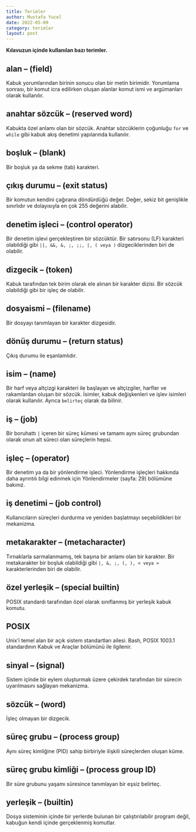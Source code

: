 ```yaml
---
title: Terimler
author: Mustafa Yucel
date: 2022-05-09
category: terimler 
layout: post
---
```


**Kılavuzun içinde kullanılan bazı terimler.**

## alan – (field)

Kabuk yorumlarından birinin sonucu olan bir metin birimidir. Yorumlama sonrası, bir komut icra edilirken oluşan alanlar komut ismi ve argümanları olarak kullanılır.

## anahtar sözcük – (reserved word)

Kabukta özel anlamı olan bir sözcük. Anahtar sözcüklerin çoğunluğu `for` ve `while` gibi kabuk akış denetimi yapılarında kullanılır.

## boşluk – (blank)

Bir boşluk ya da sekme (tab) karakteri.

## çıkış durumu – (exit status)

Bir komutun kendini çağırana döndürdüğü değer. Değer, sekiz bit genişlikle sınırlıdır ve dolayısıyla en çok 255 değerini alabilir.

## denetim işleci – (control operator)

Bir denetim işlevi gerçekleştiren bir sözcüktür. Bir satırsonu (LF) karakteri olabildiği gibi `||, &&, &, ;, ;;,
|, ( veya )` dizgeciklerinden biri de olabilir.

## dizgecik – (token)

Kabuk tarafından tek birim olarak ele alınan bir karakter dizisi. Bir sözcük olabildiği gibi bir işleç de olabilir.

## dosyaismi – (filename)

Bir dosyayı tanımlayan bir karakter dizgesidir.

## dönüş durumu – (return status)

Çıkış durumu ile eşanlamlıdır.

## isim – (name)

Bir harf veya altçizgi karakteri ile başlayan ve altçizgiler, harfler ve rakamlardan oluşan bir sözcük. İsimler, kabuk değişkenleri ve işlev isimleri olarak kullanılır. Ayrıca `belirteç` olarak da bilinir.

## iş – (job)

Bir boruhattı `|` içeren bir süreç kümesi ve tamamı aynı süreç grubundan olarak onun alt süreci olan süreçlerin hepsi.

## işleç – (operator)

Bir denetim ya da bir yönlendirme işleci. Yönlendirme işleçleri hakkında daha ayrıntılı bilgi edinmek için Yönlendirmeler (sayfa: 29) bölümüne bakınız.

## iş denetimi – (job control)

Kullanıcıların süreçleri durdurma ve yeniden başlatmayı seçebildikleri bir mekanizma.

## metakarakter – (metacharacter)

Tırnaklarla sarmalanmamış, tek başına bir anlamı olan bir karakter. Bir metakarakter bir boşluk olabildiği gibi `|, &, ;, (, ), < veya >` karakterlerinden biri de olabilir.

## özel yerleşik – (special builtin)

POSIX standardı tarafından özel olarak sınıflanmış bir yerleşik kabuk komutu.

## POSIX

Unix’i temel alan bir açık sistem standartları ailesi. Bash, POSIX 1003.1 standardının Kabuk ve Araçlar bölümünü ile ilgilenir.

## sinyal – (signal)

Sistem içinde bir eylem oluşturmak üzere çekirdek tarafından bir sürecin uyarılmasını sağlayan mekanizma.

## sözcük – (word)

İşleç olmayan bir dizgecik.

## süreç grubu – (process group)

Aynı süreç kimliğine (PID) sahip birbiriyle ilişkili süreçlerden oluşan küme.

## süreç grubu kimliği – (process group ID)

Bir süre grubunu yaşamı süresince tanımlayan bir eşsiz belirteç.

## yerleşik – (builtin)

Dosya sisteminin içinde bir yerlerde bulunan bir çalıştırılabilir program değil, kabuğun kendi içinde gerçeklenmiş komutlar.